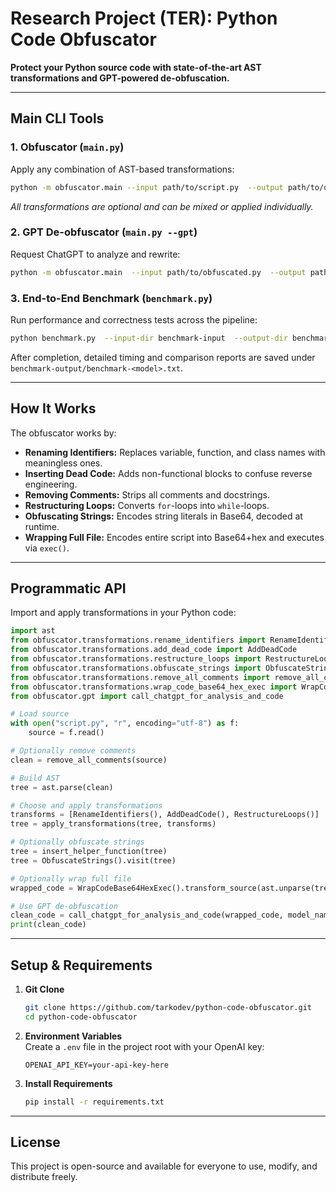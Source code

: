 # Research Project (TER): Python Code Obfuscator

**Protect your Python source code with state-of-the-art AST transformations and GPT-powered de-obfuscation.**

---

## Main CLI Tools

### 1. Obfuscator (`main.py`)

Apply any combination of AST-based transformations:

```bash
python -m obfuscator.main --input path/to/script.py  --output path/to/obfuscated.py --transformations remove_all_comments rename_identifiers add_dead_code restructure_loops obfuscate_strings
```

_All transformations are optional and can be mixed or applied individually._

### 2. GPT De-obfuscator (`main.py --gpt`)

Request ChatGPT to analyze and rewrite:

```bash
python -m obfuscator.main  --input path/to/obfuscated.py  --output path/to/deobfuscated.py  --gpt  --model gpt-4o
```

### 3. End-to-End Benchmark (`benchmark.py`)

Run performance and correctness tests across the pipeline:

```bash
python benchmark.py  --input-dir benchmark-input  --output-dir benchmark-output  --models gpt-4o o4-mini
```

After completion, detailed timing and comparison reports are saved under `benchmark-output/benchmark-<model>.txt`.

---

## How It Works

The obfuscator works by:

- **Renaming Identifiers:** Replaces variable, function, and class names with meaningless ones.  
- **Inserting Dead Code:** Adds non-functional blocks to confuse reverse engineering.  
- **Removing Comments:** Strips all comments and docstrings.  
- **Restructuring Loops:** Converts `for`-loops into `while`-loops.  
- **Obfuscating Strings:** Encodes string literals in Base64, decoded at runtime.  
- **Wrapping Full File:** Encodes entire script into Base64+hex and executes via `exec()`.

---

## Programmatic API

Import and apply transformations in your Python code:

```python
import ast
from obfuscator.transformations.rename_identifiers import RenameIdentifiers
from obfuscator.transformations.add_dead_code import AddDeadCode
from obfuscator.transformations.restructure_loops import RestructureLoops
from obfuscator.transformations.obfuscate_strings import ObfuscateStrings, insert_helper_function
from obfuscator.transformations.remove_all_comments import remove_all_comments
from obfuscator.transformations.wrap_code_base64_hex_exec import WrapCodeBase64HexExec
from obfuscator.gpt import call_chatgpt_for_analysis_and_code

# Load source
with open("script.py", "r", encoding="utf-8") as f:
    source = f.read()

# Optionally remove comments
clean = remove_all_comments(source)

# Build AST
tree = ast.parse(clean)

# Choose and apply transformations
transforms = [RenameIdentifiers(), AddDeadCode(), RestructureLoops()]
tree = apply_transformations(tree, transforms)

# Optionally obfuscate strings
tree = insert_helper_function(tree)
tree = ObfuscateStrings().visit(tree)

# Optionally wrap full file
wrapped_code = WrapCodeBase64HexExec().transform_source(ast.unparse(tree))

# Use GPT de-obfuscation
clean_code = call_chatgpt_for_analysis_and_code(wrapped_code, model_name="gpt-4o")
print(clean_code)
```

---

## Setup & Requirements

1. **Git Clone**  
   ```bash
   git clone https://github.com/tarkodev/python-code-obfuscator.git
   cd python-code-obfuscator
   ```

2. **Environment Variables**  
   Create a `.env` file in the project root with your OpenAI key:  
   ```
   OPENAI_API_KEY=your-api-key-here
   ```

3. **Install Requirements**  
   ```bash
   pip install -r requirements.txt
   ```

---

## License

This project is open-source and available for everyone to use, modify, and distribute freely.
